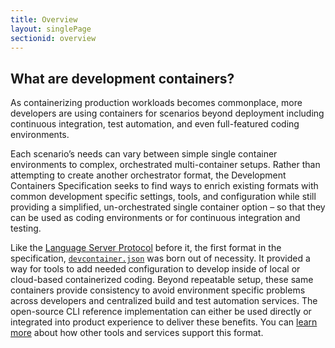 ```yaml
---
title: Overview
layout: singlePage
sectionid: overview
---
```


## What are development containers?
As containerizing production workloads becomes commonplace, more developers are using containers for scenarios beyond deployment including continuous integration, test automation, and even full-featured coding environments.

Each scenario’s needs can vary between simple single container environments to complex, orchestrated multi-container setups. Rather than attempting to create another orchestrator format, the Development Containers Specification seeks to find ways to enrich existing formats with common development specific settings, tools, and configuration while still providing a simplified, un-orchestrated single container option – so that they can be used as coding environments or for continuous integration and testing.

Like the [Language Server Protocol](https://microsoft.github.io/language-server-protocol/) before it, the first format in the specification, [`devcontainer.json`](/_implementors/json_reference.md) was born out of necessity. It provided a way for tools to add needed configuration to develop inside of local or cloud-based containerized coding. Beyond repeatable setup, these same containers provide consistency to avoid environment specific problems across developers and centralized build and test automation services. The open-source CLI reference implementation can either be used directly or integrated into product experience to deliver these benefits. You can [learn more](/supporting.md) about how other tools and services support this format.